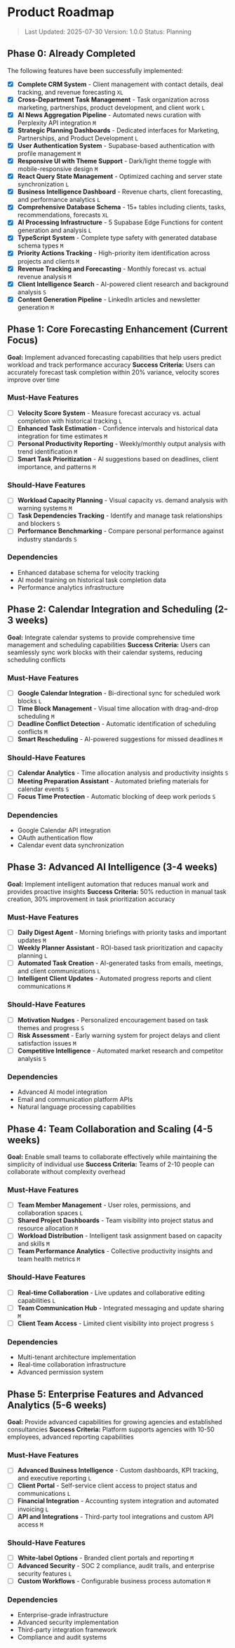 # Product Roadmap

> Last Updated: 2025-07-30
> Version: 1.0.0
> Status: Planning

## Phase 0: Already Completed

The following features have been successfully implemented:

- [x] **Complete CRM System** - Client management with contact details, deal tracking, and revenue forecasting `XL`
- [x] **Cross-Department Task Management** - Task organization across marketing, partnerships, product development, and client work `L`
- [x] **AI News Aggregation Pipeline** - Automated news curation with Perplexity API integration `M`
- [x] **Strategic Planning Dashboards** - Dedicated interfaces for Marketing, Partnerships, and Product Development `L`
- [x] **User Authentication System** - Supabase-based authentication with profile management `M`
- [x] **Responsive UI with Theme Support** - Dark/light theme toggle with mobile-responsive design `M`
- [x] **React Query State Management** - Optimized caching and server state synchronization `L`
- [x] **Business Intelligence Dashboard** - Revenue charts, client forecasting, and performance analytics `L`
- [x] **Comprehensive Database Schema** - 15+ tables including clients, tasks, recommendations, forecasts `XL`
- [x] **AI Processing Infrastructure** - 5 Supabase Edge Functions for content generation and analysis `L`
- [x] **TypeScript System** - Complete type safety with generated database schema types `M`
- [x] **Priority Actions Tracking** - High-priority item identification across projects and clients `M`
- [x] **Revenue Tracking and Forecasting** - Monthly forecast vs. actual revenue analysis `M`
- [x] **Client Intelligence Search** - AI-powered client research and background analysis `S`
- [x] **Content Generation Pipeline** - LinkedIn articles and newsletter generation `M`

## Phase 1: Core Forecasting Enhancement (Current Focus)

**Goal:** Implement advanced forecasting capabilities that help users predict workload and track performance accuracy
**Success Criteria:** Users can accurately forecast task completion within 20% variance, velocity scores improve over time

### Must-Have Features

- [ ] **Velocity Score System** - Measure forecast accuracy vs. actual completion with historical tracking `L`
- [ ] **Enhanced Task Estimation** - Confidence intervals and historical data integration for time estimates `M`
- [ ] **Personal Productivity Reporting** - Weekly/monthly output analysis with trend identification `M`
- [ ] **Smart Task Prioritization** - AI suggestions based on deadlines, client importance, and patterns `M`

### Should-Have Features

- [ ] **Workload Capacity Planning** - Visual capacity vs. demand analysis with warning systems `M`
- [ ] **Task Dependencies Tracking** - Identify and manage task relationships and blockers `S`
- [ ] **Performance Benchmarking** - Compare personal performance against industry standards `S`

### Dependencies

- Enhanced database schema for velocity tracking
- AI model training on historical task completion data
- Performance analytics infrastructure

## Phase 2: Calendar Integration and Scheduling (2-3 weeks)

**Goal:** Integrate calendar systems to provide comprehensive time management and scheduling capabilities
**Success Criteria:** Users can seamlessly sync work blocks with their calendar systems, reducing scheduling conflicts

### Must-Have Features

- [ ] **Google Calendar Integration** - Bi-directional sync for scheduled work blocks `L`
- [ ] **Time Block Management** - Visual time allocation with drag-and-drop scheduling `M`
- [ ] **Deadline Conflict Detection** - Automatic identification of scheduling conflicts `M`
- [ ] **Smart Rescheduling** - AI-powered suggestions for missed deadlines `M`

### Should-Have Features

- [ ] **Calendar Analytics** - Time allocation analysis and productivity insights `S`
- [ ] **Meeting Preparation Assistant** - Automated briefing materials for calendar events `S`
- [ ] **Focus Time Protection** - Automatic blocking of deep work periods `S`

### Dependencies

- Google Calendar API integration
- OAuth authentication flow
- Calendar event data synchronization

## Phase 3: Advanced AI Intelligence (3-4 weeks)

**Goal:** Implement intelligent automation that reduces manual work and provides proactive insights
**Success Criteria:** 50% reduction in manual task creation, 30% improvement in task prioritization accuracy

### Must-Have Features

- [ ] **Daily Digest Agent** - Morning briefings with priority tasks and important updates `M`
- [ ] **Weekly Planner Assistant** - ROI-based task prioritization and capacity planning `L`
- [ ] **Automated Task Creation** - AI-generated tasks from emails, meetings, and client communications `L`
- [ ] **Intelligent Client Updates** - Automated progress reports and client communications `M`

### Should-Have Features

- [ ] **Motivation Nudges** - Personalized encouragement based on task themes and progress `S`
- [ ] **Risk Assessment** - Early warning system for project delays and client satisfaction issues `M`
- [ ] **Competitive Intelligence** - Automated market research and competitor analysis `S`

### Dependencies

- Advanced AI model integration
- Email and communication platform APIs
- Natural language processing capabilities

## Phase 4: Team Collaboration and Scaling (4-5 weeks)

**Goal:** Enable small teams to collaborate effectively while maintaining the simplicity of individual use
**Success Criteria:** Teams of 2-10 people can collaborate without complexity overhead

### Must-Have Features

- [ ] **Team Member Management** - User roles, permissions, and collaboration spaces `L`
- [ ] **Shared Project Dashboards** - Team visibility into project status and resource allocation `M`
- [ ] **Workload Distribution** - Intelligent task assignment based on capacity and skills `M`
- [ ] **Team Performance Analytics** - Collective productivity insights and team health metrics `M`

### Should-Have Features

- [ ] **Real-time Collaboration** - Live updates and collaborative editing capabilities `L`
- [ ] **Team Communication Hub** - Integrated messaging and update sharing `M`
- [ ] **Client Team Access** - Limited client visibility into project progress `S`

### Dependencies

- Multi-tenant architecture implementation
- Real-time collaboration infrastructure
- Advanced permission system

## Phase 5: Enterprise Features and Advanced Analytics (5-6 weeks)

**Goal:** Provide advanced capabilities for growing agencies and established consultancies
**Success Criteria:** Platform supports agencies with 10-50 employees, advanced reporting capabilities

### Must-Have Features

- [ ] **Advanced Business Intelligence** - Custom dashboards, KPI tracking, and executive reporting `L`
- [ ] **Client Portal** - Self-service client access to project status and communications `L`
- [ ] **Financial Integration** - Accounting system integration and automated invoicing `L`
- [ ] **API and Integrations** - Third-party tool integrations and custom API access `M`

### Should-Have Features

- [ ] **White-label Options** - Branded client portals and reporting `M`
- [ ] **Advanced Security** - SOC 2 compliance, audit trails, and enterprise security features `L`
- [ ] **Custom Workflows** - Configurable business process automation `M`

### Dependencies

- Enterprise-grade infrastructure
- Advanced security implementation
- Third-party integration framework
- Compliance and audit systems